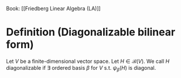 Book: [[Friedberg Linear Algebra (LA)]]
# Definition (Diagonalizable bilinear form)
Let $V$ be a finite-dimensional vector space.
Let $H\in \mathcal{B}(V)$.
We call $H$ diagonalizable if $\exists$ ordered basis $\beta$ for $V$ s.t. $\psi_{\beta}(H)$ is diagonal.